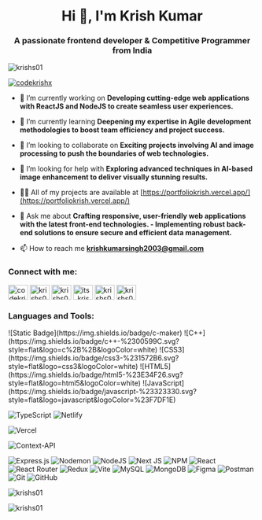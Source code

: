 <h1 align="center">Hi 👋, I'm Krish Kumar</h1>
<h3 align="center">A passionate frontend developer & Competitive Programmer from India</h3>

<p align="left"> <img src="https://komarev.com/ghpvc/?username=krishs01&label=Profile%20views&color=0e75b6&style=flat" alt="krishs01" /> </p>

<p align="left"> <a href="https://twitter.com/codekrishx" target="blank"><img src="https://img.shields.io/twitter/follow/codekrishx?logo=twitter&style=for-the-badge" alt="codekrishx" /></a> </p>

- 🔭 I’m currently working on **Developing cutting-edge web applications with ReactJS and NodeJS to create seamless user experiences.**

- 🌱 I’m currently learning **Deepening my expertise in Agile development methodologies to boost team efficiency and project success.**

- 👯 I’m looking to collaborate on **Exciting projects involving AI and image processing to push the boundaries of web technologies.**

- 🤝 I’m looking for help with **Exploring advanced techniques in AI-based image enhancement to deliver visually stunning results.**

- 👨‍💻 All of my projects are available at [https://portfoliokrish.vercel.app/](https://portfoliokrish.vercel.app/)

- 💬 Ask me about **Crafting responsive, user-friendly web applications with the latest front-end technologies. - Implementing robust back-end solutions to ensure secure and efficient data management.**

- 📫 How to reach me **krishkumarsingh2003@gmail.com**

<h3 align="left">Connect with me:</h3>
<p align="left">
<a href="https://twitter.com/codekrishx" target="blank"><img align="center" src="https://raw.githubusercontent.com/rahuldkjain/github-profile-readme-generator/master/src/images/icons/Social/twitter.svg" alt="codekrishx" height="30" width="40" /></a>
<a href="https://linkedin.com/in/krishs01" target="blank"><img align="center" src="https://raw.githubusercontent.com/rahuldkjain/github-profile-readme-generator/master/src/images/icons/Social/linked-in-alt.svg" alt="krishs01" height="30" width="40" /></a>
<a href="https://instagram.com/krishs01" target="blank"><img align="center" src="https://raw.githubusercontent.com/rahuldkjain/github-profile-readme-generator/master/src/images/icons/Social/instagram.svg" alt="krishs01" height="30" width="40" /></a>
<a href="https://www.codechef.com/users/its_krish01" target="blank"><img align="center" src="https://cdn.jsdelivr.net/npm/simple-icons@3.1.0/icons/codechef.svg" alt="its_krish01" height="30" width="40" /></a>
<a href="https://www.leetcode.com/krishs01" target="blank"><img align="center" src="https://raw.githubusercontent.com/rahuldkjain/github-profile-readme-generator/master/src/images/icons/Social/leet-code.svg" alt="krishs01" height="30" width="40" /></a>
<a href="https://auth.geeksforgeeks.org/user/krishs01" target="blank"><img align="center" src="https://raw.githubusercontent.com/rahuldkjain/github-profile-readme-generator/master/src/images/icons/Social/geeks-for-geeks.svg" alt="krishs01" height="30" width="40" /></a>
</p>

<h3 align="left">Languages and Tools:</h3>
![Static Badge](https://img.shields.io/badge/c-maker)
![C++](https://img.shields.io/badge/c++-%2300599C.svg?style=flat&logo=c%2B%2B&logoColor=white)
![CSS3](https://img.shields.io/badge/css3-%231572B6.svg?style=flat&logo=css3&logoColor=white)
![HTML5](https://img.shields.io/badge/html5-%23E34F26.svg?style=flat&logo=html5&logoColor=white)
![JavaScript](https://img.shields.io/badge/javascript-%23323330.svg?style=flat&logo=javascript&logoColor=%23F7DF1E)
 
 ![TypeScript](https://img.shields.io/badge/typescript-%23007ACC.svg?style=flat&logo=typescript&logoColor=white)
 ![Netlify](https://img.shields.io/badge/netlify-%23000000.svg?style=flat&logo=netlify&logoColor=#00C7B7)
 
![Vercel](https://img.shields.io/badge/vercel-%23000000.svg?style=flat&logo=vercel&logoColor=white)
 
 ![Context-API](https://img.shields.io/badge/Context--Api-000000?style=flat&logo=react)
 
 ![Express.js](https://img.shields.io/badge/express.js-%23404d59.svg?style=flat&logo=express&logoColor=%2361DAFB)
 ![Nodemon](https://img.shields.io/badge/NODEMON-%23323330.svg?style=flat&logo=nodemon&logoColor=%BBDEAD)
 ![NodeJS](https://img.shields.io/badge/node.js-6DA55F?style=flat&logo=node.js&logoColor=white)
 ![Next JS](https://img.shields.io/badge/Next-black?style=flat&logo=next.js&logoColor=white) 
![NPM](https://img.shields.io/badge/NPM-%23CB3837.svg?style=flat&logo=npm&logoColor=white) 
![React](https://img.shields.io/badge/react-%2320232a.svg?style=flat&logo=react&logoColor=%2361DAFB)
 ![React Router](https://img.shields.io/badge/React_Router-CA4245?style=flat&logo=react-router&logoColor=white) 
![Redux](https://img.shields.io/badge/redux-%23593d88.svg?style=flat&logo=redux&logoColor=white)
 ![Vite](https://img.shields.io/badge/vite-%23646CFF.svg?style=flat&logo=vite&logoColor=white) 
![MySQL](https://img.shields.io/badge/mysql-4479A1.svg?style=flat&logo=mysql&logoColor=white)
 ![MongoDB](https://img.shields.io/badge/MongoDB-%234ea94b.svg?style=flat&logo=mongodb&logoColor=white) 
 ![Figma](https://img.shields.io/badge/figma-%23F24E1E.svg?style=flat&logo=figma&logoColor=white)
 ![Postman](https://img.shields.io/badge/Postman-FF6C37?style=flat&logo=postman&logoColor=white)
 ![Git](https://img.shields.io/badge/git-%23F05033.svg?style=flat&logo=git&logoColor=white)
 ![GitHub](https://img.shields.io/badge/github-%23121011.svg?style=flat&logo=github&logoColor=white)

<p><img align="center" src="https://github-readme-stats.vercel.app/api/top-langs?username=krishs01&show_icons=true&locale=en&layout=compact" alt="krishs01" /></p>

<p><img align="center" src="https://github-readme-streak-stats.herokuapp.com/?user=krishs01&" alt="krishs01" /></p>
